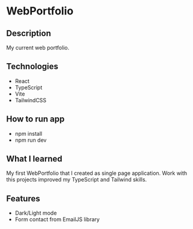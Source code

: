 # WebPortfolio

## Description

My current web portfolio. 

## Technologies
- React
- TypeScript
- Vite
- TailwindCSS

## How to run app
- npm install
- npm run dev

## What I learned

My first WebPortfolio that I created as single page application. Work with this projects improved my TypeScript and Tailwind skills.

## Features
- Dark/Light mode
- Form contact from EmailJS library
